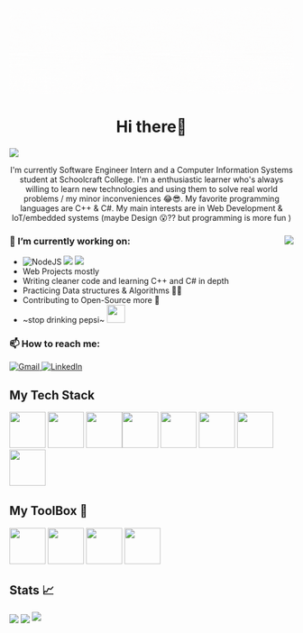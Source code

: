 ![Bannerimage](images/banner.gif)

<h1 align="center"> Hi there👋  </h1> <img src="https://gpvc.arturio.dev/Xlient" align="center">


<p align="center">I'm currently Software Engineer Intern and a Computer Information Systems student at Schoolcraft College. I'm a enthusiastic learner who's always willing to learn new technologies and using them to solve real world problems / my minor inconveniences 😂😎.  My favorite programming languages are C++ & C#. 
  My main interests are in Web Development & IoT/embedded systems (maybe Design 😮?? but programming is more fun )
</p>
  
### 🌱 I’m currently working on: <img src="https://media1.tenor.com/images/62550b92246d0919cc9e7884f7be9817/tenor.gif?itemid=15349911" align="right">
- <img alt="NodeJS" src="https://img.shields.io/badge/node.js%20-%2343853D.svg?&style=for-the-badge&logo=node.js&logoColor=white"/> <img src="https://img.shields.io/badge/JavaScript-F7DF1E?style=for-the-badge&logo=javascript&logoColor=black"> <img src="https://img.shields.io/badge/jQuery-0769AD?style=for-the-badge&logo=jquery&logoColor=white">
- Web Projects mostly
- Writing cleaner code and learning C++ and C# in depth
- Practicing Data structures & Algorithms 🧠🤯
- Contributing to Open-Source more 💌
-  ~stop drinking pepsi~   <img src="https://media.tenor.com/images/6f9652e79f9697ff8426892081a460ae/tenor.gif" width="32" height="32">

### 📫 How to reach me: 
<a href="mailto:lakaleigh.harris@gmail.com"> <img alt="Gmail" src="https://img.shields.io/badge/Gmail-D14836?style=for-the-badge&logo=gmail&logoColor=white" /> </a>
<a href="https://www.linkedin.com/in/la-kaleigh-harris-01/"><img alt="LinkedIn" src="https://img.shields.io/badge/linkedin%20-%230077B5.svg?&style=for-the-badge&logo=linkedin&logoColor=white"/></a>

## My Tech Stack
<img src="https://camo.githubusercontent.com/8d56e87edf99e89bfc457cd62462e0b7aae19e6b197b1df5c542d474d8d76f81/68747470733a2f2f646576656c6f7065722e6665646f726170726f6a6563742e6f72672f7374617469632f6c6f676f2f6373686172702e706e67" width="64" height="64"> <img src="https://upload.wikimedia.org/wikipedia/commons/thumb/1/18/ISO_C%2B%2B_Logo.svg/306px-ISO_C%2B%2B_Logo.svg.png" width="64" height="64"> <img src="https://image.flaticon.com/icons/png/128/919/919854.png"  width="64" height="64"><img src="https://cdn4.iconfinder.com/data/icons/logos-and-brands/512/267_Python_logo-512.png" width="64" height="64"> <img src="https://www.flaticon.com/svg/vstatic/svg/919/919827.svg?token=exp=1618098543~hmac=1b71ef794e048dd0d55ccadc38851af5" width="64" height="64"> <img src="https://www.flaticon.com/svg/vstatic/svg/888/888847.svg?token=exp=1618098390~hmac=0f3272bd98fd4fba4d5ae541179385db" width="64" height="64"> <img src="https://image.flaticon.com/icons/png/128/919/919828.png" width="64" height="64"> <img src="https://www.flaticon.com/svg/vstatic/svg/919/919836.svg?token=exp=1618098543~hmac=503d1353fa272fd575061f1970ded2ec" width="64" height="64"> 

## My ToolBox 🔧
   <img src="https://www.flaticon.com/svg/vstatic/svg/906/906324.svg?token=exp=1617830145~hmac=c856798a426058fcfe0558f671346260" width="64" height="64"> <img src="https://www.flaticon.com/svg/vstatic/svg/873/873117.svg?token=exp=1617830421~hmac=3d4aae76bbe0f0e6c32c6f86715ccafa" width="64" height="64"> <img src="https://freepngimg.com/download/ubuntu/65755-fedora-icons-private-server-computer-operating-virtual.png" width="64" height="64">
 <img src="https://image.flaticon.com/icons/png/128/888/888882.png" width="64" height="64">
 
## Stats 📈
<img src="https://github-readme-stats.vercel.app/api/top-langs/?username=Xlient&theme=nightowl&show_icons=true&layout=compact" align="center">
<img src="https://github-readme-stats.vercel.app/api?username=Xlient&theme=nightowl&show_icons=true" align="center"> <img src="https://github-readme-streak-stats.herokuapp.com/?user=Xlient&theme=nightowl&show_icons=true">

